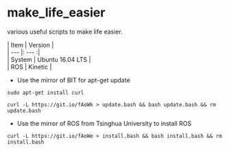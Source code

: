# make_life_easier
various useful scripts to make life easier.

| Item | Version  |  
| --- |: --- :|  
| System | Ubuntu 16.04 LTS |  
| ROS    | Kinetic     |  

* Use the mirror of BIT for apt-get update
```
sudo apt-get install curl
```
```
curl -L https://git.io/fAoWk > update.bash && bash update.bash && rm update.bash
```
* Use the mirror of ROS from Tsinghua University to install ROS
```
curl -L https://git.io/fAoWe > install.bash && bash install.bash && rm install.bash
```
